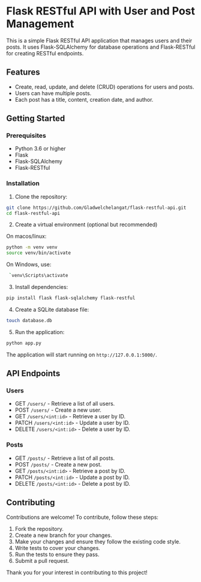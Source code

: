 # Flask RESTful API with User and Post Management

This is a simple Flask RESTful API application that manages users and their posts. It uses Flask-SQLAlchemy for database operations and Flask-RESTful for creating RESTful endpoints.

## Features

- Create, read, update, and delete (CRUD) operations for users and posts.
- Users can have multiple posts.
- Each post has a title, content, creation date, and author.

## Getting Started

### Prerequisites

- Python 3.6 or higher
- Flask
- Flask-SQLAlchemy
- Flask-RESTful

### Installation

1. Clone the repository:

```bash
git clone https://github.com/Gladwelchelangat/flask-restful-api.git
cd flask-restful-api
```

2. Create a virtual environment (optional but recommended)

On macos/linux:
```bash
python -m venv venv
source venv/bin/activate 
```
On Windows, use:
```bash
 `venv\Scripts\activate
 ```

3. Install dependencies:

```bash
pip install flask flask-sqlalchemy flask-restful
```

4. Create a SQLite database file:

```bash
touch database.db
```

5. Run the application:

```bash
python app.py
```

The application will start running on `http://127.0.0.1:5000/`.

## API Endpoints

### Users

- GET `/users/` - Retrieve a list of all users.
- POST `/users/` - Create a new user.
- GET `/users/<int:id>` - Retrieve a user by ID.
- PATCH `/users/<int:id>` - Update a user by ID.
- DELETE `/users/<int:id>` - Delete a user by ID.

### Posts

- GET `/posts/` - Retrieve a list of all posts.
- POST `/posts/` - Create a new post.
- GET `/posts/<int:id>` - Retrieve a post by ID.
- PATCH `/posts/<int:id>` - Update a post by ID.
- DELETE `/posts/<int:id>` - Delete a post by ID.

## Contributing

Contributions are welcome! To contribute, follow these steps:

1. Fork the repository.
2. Create a new branch for your changes.
3. Make your changes and ensure they follow the existing code style.
4. Write tests to cover your changes.
5. Run the tests to ensure they pass.
6. Submit a pull request.

Thank you for your interest in contributing to this project!